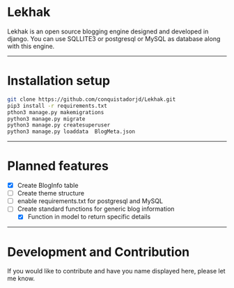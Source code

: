# Lekhak

Lekhak is an open source blogging engine designed and developed in django. You can use SQLLITE3 or postgresql or MySQL as database along with this engine.

---
# Installation setup
```bash
git clone https://github.com/conquistadorjd/Lekhak.git
pip3 install -r requirements.txt
pthon3 manage.py makemigrations
python3 manage.py migrate
python3 manage.py createsuperuser
python3 manage.py loaddata  BlogMeta.json
```

---
# Planned features
- [x] Create BlogInfo table
- [ ] Create theme structure  
- [ ] enable requirements.txt for postgresql and MySQL
- [ ] Create standard functions for  generic blog information
  - [X] Function in model to return specific details
---
# Development and Contribution
If you would like to contribute and have you name displayed here, please let me know.


